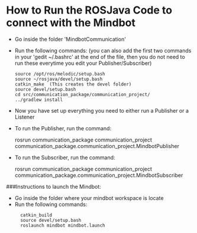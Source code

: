 # How to Run the ROSJava Code to connect with the Mindbot

* Go inside the folder 'MindbotCommunication'
* Run the following commands: (you can also add the first two commands in your 'gedit ~/.bashrc' at the end of the file, then you do not need to run these everytime you edit your Publisher/Subscriber)

  ```
  source /opt/ros/melodic/setup.bash
  source ~/rosjava/devel/setup.bash
  catkin_make  (This creates the devel folder)
  source devel/setup.bash 
  cd src/communication_package/communication_project/
  ../gradlew install
  ```



* Now you have set up everything you need to either run a Publisher or a Listener
* To run the Publisher, run the command:
  
    rosrun communication_package communication_project communication_package.communication_project.MindbotPublisher
    
* To run the Subscriber, run the command:
    
    rosrun communication_package communication_project communication_package.communication_project.MindbotSubscriber



###Instructions to launch the Mindbot:
* Go inside the folder where your mindbot workspace is locate
* Run the following commands:
  ```
    catkin_build
    source devel/setup.bash
    roslaunch mindbot mindbot.launch
  ```